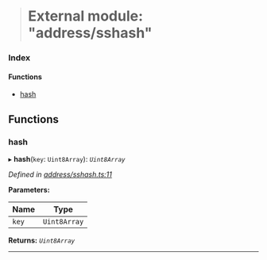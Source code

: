 > # External module: "address/sshash"

### Index

#### Functions

* [hash](_address_sshash_.md#hash)

## Functions

###  hash

▸ **hash**(`key`: `Uint8Array`): *`Uint8Array`*

*Defined in [address/sshash.ts:11](url)*

**Parameters:**

Name | Type |
------ | ------ |
`key` | `Uint8Array` |

**Returns:** *`Uint8Array`*

___